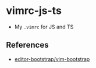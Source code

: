 # vimrc-js-ts
- My `.vimrc` for JS and TS

## References
- [editor-bootstrap/vim-bootstrap](https://github.com/editor-bootstrap/vim-bootstrap)
